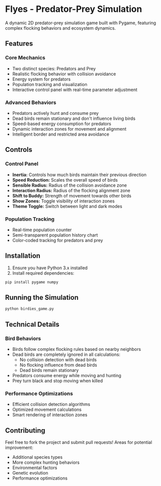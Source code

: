 # Flyes - Predator-Prey Simulation

A dynamic 2D predator-prey simulation game built with Pygame, featuring complex flocking behaviors and ecosystem dynamics.

## Features

### Core Mechanics
- Two distinct species: Predators and Prey
- Realistic flocking behavior with collision avoidance
- Energy system for predators
- Population tracking and visualization
- Interactive control panel with real-time parameter adjustment

### Advanced Behaviors
- Predators actively hunt and consume prey
- Dead birds remain stationary and don't influence living birds
- Speed-based energy consumption for predators
- Dynamic interaction zones for movement and alignment
- Intelligent border and restricted area avoidance

## Controls

### Control Panel
- **Inertia:** Controls how much birds maintain their previous direction
- **Speed Reduction:** Scales the overall speed of birds
- **Sensible Radius:** Radius of the collision avoidance zone
- **Interaction Radius:** Radius of the flocking alignment zone
- **Shift to Buddy:** Strength of movement towards other birds
- **Show Zones:** Toggle visibility of interaction zones
- **Theme Toggle:** Switch between light and dark modes

### Population Tracking
- Real-time population counter
- Semi-transparent population history chart
- Color-coded tracking for predators and prey

## Installation

1. Ensure you have Python 3.x installed
2. Install required dependencies:
```bash
pip install pygame numpy
```

## Running the Simulation

```bash
python birdies_game.py
```

## Technical Details

### Bird Behaviors
- Birds follow complex flocking rules based on nearby neighbors
- Dead birds are completely ignored in all calculations:
  - No collision detection with dead birds
  - No flocking influence from dead birds
  - Dead birds remain stationary
- Predators consume energy while moving and hunting
- Prey turn black and stop moving when killed

### Performance Optimizations
- Efficient collision detection algorithms
- Optimized movement calculations
- Smart rendering of interaction zones

## Contributing

Feel free to fork the project and submit pull requests! Areas for potential improvement:
- Additional species types
- More complex hunting behaviors
- Environmental factors
- Genetic evolution
- Performance optimizations